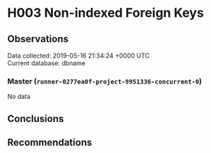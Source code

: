 # H003 Non-indexed Foreign Keys #

## Observations ##
Data collected: 2019-05-16 21:34:24 +0000 UTC  
Current database: dbname  

### Master (`runner-0277ea0f-project-9951336-concurrent-0`) ###


No data


## Conclusions ##


## Recommendations ##

